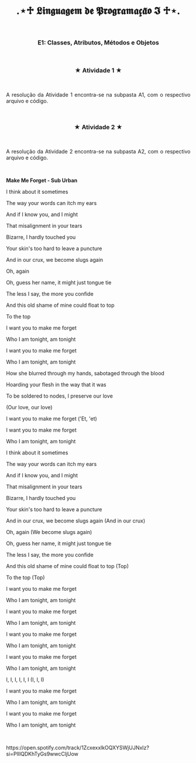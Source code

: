 <h1 align="center"> .⋆♱ 𝕷𝖎𝖓𝖌𝖚𝖆𝖌𝖊𝖒 𝖉𝖊 𝕻𝖗𝖔𝖌𝖗𝖆𝖒𝖆𝖈̧𝖆̃𝖔 𝕴 ♱⋆. </h1>
<br>
<h3 align="center"> E1: Classes, Atributos, Métodos e Objetos </h3>
<br>
<h3 align="center"> ★ Atividade 1 ★ </h3>
<br>
<p align="justify"> A resolução da Atividade 1 encontra-se na subpasta A1, com o respectivo arquivo e código. </p>
<br>
<h3 align="center"> ★ Atividade 2 ★ </h3>
<br>
<p align="justify"> A resolução da Atividade 2 encontra-se na subpasta A2, com o respectivo arquivo e código. </p>
<br>
<p align="justify"><strong> Make Me Forget - Sub Urban </strong></p>
<p align="justify"> I think about it sometimes </p>
<p align="justify"> The way your words can itch my ears </p>
<p align="justify"> And if I know you, and I might </p>
<p align="justify"> That misalignment in your tears </p>
<p align="justify"> Bizarre, I hardly touched you </p>
<p align="justify"> Your skin's too hard to leave a puncture </p>
<p align="justify"> And in our crux, we become slugs again </p>
<p align="justify"> Oh, again </p>
<p align="justify"> Oh, guess her name, it might just tongue tie </p>
<p align="justify"> The less I say, the more you confide </p>
<p align="justify"> And this old shame of mine could float to top </p>
<p align="justify"> To the top </p>
<p align="justify"> I want you to make me forget </p>
<p align="justify"> Who I am tonight, am tonight </p>
<p align="justify"> I want you to make me forget </p>
<p align="justify"> Who I am tonight, am tonight </p>
<p align="justify"> How she blurred through my hands, sabotaged through the blood </p>
<p align="justify"> Hoarding your flesh in the way that it was </p> 
<p align="justify"> To be soldered to nodеs, I preserve our lovе </p> 
<p align="justify"> (Our love, our love) </p> 
<p align="justify"> I want you to make me forget ('Et, 'et) </p> 
<p align="justify"> I want you to make me forget </p> 
<p align="justify"> Who I am tonight, am tonight </p>
<p align="justify"> I think about it sometimes </p>
<p align="justify"> The way your words can itch my ears </p>
<p align="justify"> And if I know you, and I might </p>
<p align="justify"> That misalignment in your tears </p>
<p align="justify"> Bizarre, I hardly touched you </p>
<p align="justify"> Your skin's too hard to leave a puncture </p>
<p align="justify"> And in our crux, we become slugs again (And in our crux) </p>
<p align="justify"> Oh, again (We become slugs again) </p>
<p align="justify"> Oh, guess her name, it might just tongue tie </p>
<p align="justify"> The less I say, the more you confide </p>
<p align="justify"> And this old shame of mine could float to top (Top) </p>
<p align="justify"> To the top (Top) </p>
<p align="justify"> I want you to make me forget </p>
<p align="justify"> Who I am tonight, am tonight </p>
<p align="justify"> I want you to make me forget </p> 
<p align="justify"> Who I am tonight, am tonight </p> 
<p align="justify"> I want you to make me forget </p> 
<p align="justify"> Who I am tonight, am tonight </p>
<p align="justify"> I want you to make me forget </p>
<p align="justify"> Who I am tonight, am tonight </p>
<p align="justify"> I, I, I, I, I, I (I, I, I) </p>
<p align="justify"> I want you to make me forget </p>
<p align="justify"> Who I am tonight, am tonight </p>
<p align="justify"> I want you to make me forget </p>
<p align="justify"> Who I am tonight, am tonight </p>
<br>
<p align="justify"> https://open.spotify.com/track/1ZcxexxlkOQXYSWjUJNxIz?si=PlIlQDKhTyGs9wwcCljUow </p>
<br>

